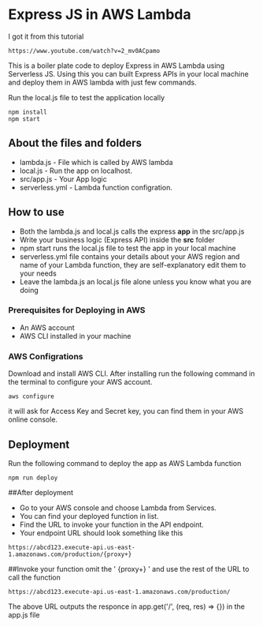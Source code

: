 # Express JS  in AWS Lambda

I got it from this tutorial
```
https://www.youtube.com/watch?v=2_mv0ACpamo

```




This is a boiler plate code to deploy Express in AWS Lambda using Serverless JS. Using this you can built Express APIs in your local machine and deploy them in AWS lambda with just few commands.

Run the local.js file to test the application locally
```
npm install
npm start
```
## About the files and folders 
 * lambda.js - File which is called by AWS lambda
 * local.js - Run the app on localhost.
 * src/app.js - Your App logic
 * serverless.yml - Lambda function configration.
## How to use
* Both the lambda.js and local.js calls the express **app** in the src/app.js
* Write your business logic (Express API) inside the **src** folder
* npm start runs the local.js file to test the app in your local machine
* serverless.yml file contains your details about your AWS region and name of your Lambda function, they are self-explanatory edit them to your needs
 * Leave the lambda.js an local.js file alone unless you know what you are doing

### Prerequisites for Deploying in AWS
* An AWS account 
* AWS CLI installed in your machine
### AWS Configrations
Download and install AWS CLI. After installing run the following command in the terminal to configure your AWS account.
```
aws configure
```
it will ask for Access Key and Secret key, you can find them in your AWS online console.
 
## Deployment
Run the following command to deploy the app as AWS Lambda function
```
npm run deploy
```
##After deployment
* Go to your AWS console and choose Lambda from Services.
* You can find your deployed function in list.
* Find the URL to invoke your function in the API endpoint.
* Your endpoint URL should look something like this
```
https://abcd123.execute-api.us-east-1.amazonaws.com/production/{proxy+}
``` 
##Invoke your function
omit the ' {proxy+} ' and use the rest of the URL to call the function
```
https://abcd123.execute-api.us-east-1.amazonaws.com/production/
``` 
The above URL outputs the responce in app.get('/', (req, res) => {}) in the app.js file